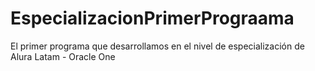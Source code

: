 # EspecializacionPrimerPrograama
El primer programa que desarrollamos en el nivel de especialización de Alura Latam - Oracle One
